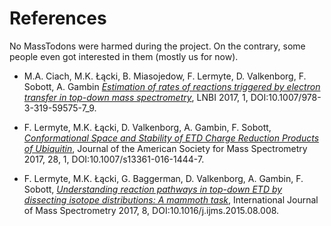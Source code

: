 References
==========
No MassTodons were harmed during the project. On the contrary, some people even got interested in them (mostly us for now).

* M.A. Ciach, M.K. Łącki, B. Miasojedow, F. Lermyte, D. Valkenborg, F. Sobott, A. Gambin  [*Estimation of rates of reactions triggered by electron transfer in top-down mass spectrometry*](https://link.springer.com/chapter/10.1007/978-3-319-59575-7_9), LNBI 2017, 1, DOI:10.1007/978-3-319-59575-7_9.

* F. Lermyte, M.K. Łącki, D. Valkenborg, A. Gambin, F. Sobott, [*Conformational Space and Stability of ETD Charge Reduction Products of Ubiquitin*](https://link.springer.com/article/10.1007/s13361-016-1444-7), Journal of the American Society for Mass Spectrometry 2017, 28, 1, DOI:10.1007/s13361-016-1444-7.

* F. Lermyte, M.K. Łącki, G. Baggerman, D. Valkenborg, A. Gambin, F. Sobott, [*Understanding reaction pathways in top-down ETD by dissecting isotope distributions: A mammoth task*](http://www.sciencedirect.com/science/article/pii/S1387380615002572), International Journal of Mass Spectrometry 2017, 8, DOI:10.1016/j.ijms.2015.08.008.
